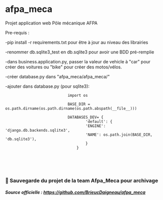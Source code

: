 # afpa_meca
Projet application web Pôle mécanique AFPA

Pre-requis :    

-pip install -r requirements.txt pour être à jour au niveau des librairies 

-renommer db.sqlite3_test en db.sqlite3 pour avoir une BDD pré-remplie

-dans business.application.py, passer la valeur de vehicle à "car" pour créer des voitures ou "bike" pour créer des motos/vélos.

-créer database.py dans "afpa_meca/afpa_meca/"

-ajouter dans database.py (pour sqlite3): 
                
                                import os

                                BASE_DIR = os.path.dirname(os.path.dirname(os.path.abspath(__file__)))

                                DATABASES_DEV= {
                                        'default': {
                                        'ENGINE': 'django.db.backends.sqlite3',
                                        'NAME': os.path.join(BASE_DIR, 'db.sqlite3'),
                                        }
                                    }


<br/><br/><br/>
### :palm_tree: Sauvegarde du projet de la team Afpa_Meca pour archivage  
##### Source officielle : https://github.com/BrieucDaigneau/afpa_meca
